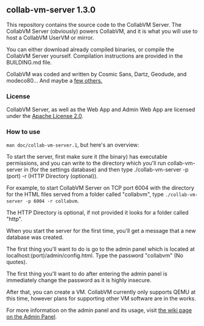 ## collab-vm-server 1.3.0
This repository contains the source code to the CollabVM Server. The CollabVM Server (obviously) powers CollabVM, and it is what you will use to host a CollabVM UserVM or mirror.

You can either download already compiled binaries, or compile the CollabVM Server yourself. Compilation instructions are provided in the BUILDING.md file. 

CollabVM was coded and written by Cosmic Sans, Dartz, Geodude, and modeco80... And maybe a [few others.](https://github.com/computernewb/collab-vm-server/graphs/contributors)

### License
CollabVM Server, as well as the Web App and Admin Web App are licensed under the [Apache License 2.0](https://www.apache.org/licenses/LICENSE-2.0).

### How to use
`man doc/collab-vm-server.1`, but here's an overview:

To start the server, first make sure it (the binary) has executable permissions, and you can write to the directory which you'll run collab-vm-server in (for the settings database) and then type ./collab-vm-server -p (port) -r (HTTP Directory (optional)). 

For example, to start CollabVM Server on TCP port 6004 with the directory for the HTML files served from a folder called "collabvm", type `./collab-vm-server -p 6004 -r collabvm`.

The HTTP Directory is optional, if not provided it looks for a folder called "http".

When you start the server for the first time, you'll get a message that a new database was created. 

The first thing you'll want to do is go to the admin panel which is located at localhost:(port)/admin/config.html. Type the password "collabvm" (No quotes). 

The first thing you'll want to do after entering the admin panel is immediately change the password as it is highly insecure.

After that, you can create a VM. CollabVM currently only supports QEMU at this time, however plans for supporting other VM software are in the works.

For more information on the admin panel and its usage, visit [the wiki page on the Admin Panel](https://computernewb.com/wiki/CollabVM%20Server%201.x/Admin%20Panel).
